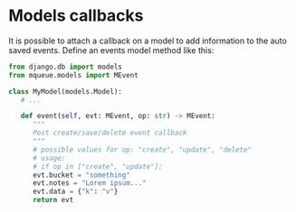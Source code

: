 # Models callbacks

It is possible to attach a callback on a model to add information to the auto saved events. Define an events model method like this:

```python
from django.db import models
from mqueue.models import MEvent

class MyModel(models.Model):
   # ...

   def event(self, evt: MEvent, op: str) -> MEvent:
      """
      Post create/save/delete event callback
      """
      # possible values for op: "create", "update", "delete"
      # usage:
      # if op in ["create", "update"]:
      evt.bucket = "something"
      evt.notes = "Lorem ipsum..."
      evt.data = {"k": "v"}
      return evt
```